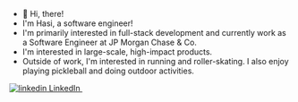 - 👋 Hi, there!
- I'm Hasi, a software engineer!
- I'm primarily interested in full-stack development and currently work as a Software Engineer at JP Morgan Chase & Co.
- I'm interested in large-scale, high-impact products.
- Outside of work, I'm interested in running and roller-skating. I also enjoy playing pickleball and doing outdoor activities.
<p>
  <a href="https://www.linkedin.com/[removed]" rel="nofollow noreferrer">
    <img src="https://i.sstatic.net/gVE0j.png" alt="linkedin"> LinkedIn
  </a> &nbsp; 
</p>
<!---
haseebailham/haseebailham is a ✨ special ✨ repository because its `README.md` (this file) appears on your GitHub profile.
You can click the Preview link to take a look at your changes.
--->
